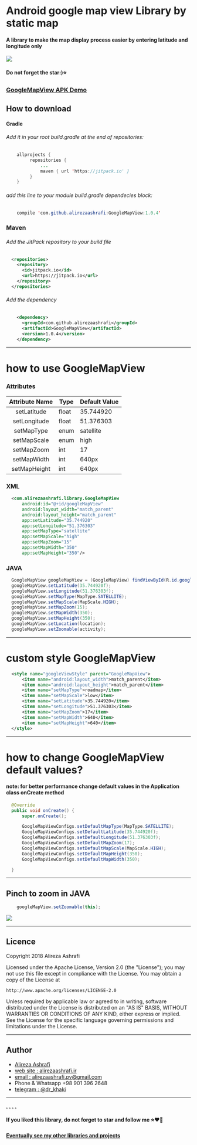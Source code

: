 # Android google map view Library by static map

#### A library to make the map display process easier by entering latitude and longitude only


<img src="https://raw.githubusercontent.com/alirezaashrafi/GoogleMapView/master/IMAGES/header.png" />

 #### Do not forget the star:)⭐️


### [GoogleMapView APK Demo](https://github.com/alirezaashrafi/GoogleMapView/blob/master/DEMO/GoogleMapView.apk)

## <i class="icon-file"></i> How to download
#### Gradle
###### Add it in your root build.gradle at the end of repositories:
```java
    allprojects {
         repositories {
             ...
             maven { url 'https://jitpack.io' }
         }
    }
```
###### add this line to your module build.gradle dependecies block:
```java
    compile 'com.github.alirezaashrafi:GoogleMapView:1.0.4'
```

### Maven
###### Add the JitPack repository to your build file
```xml
  <repositories>
    <repository>
      <id>jitpack.io</id>
      <url>https://jitpack.io</url>
    </repository>
  </repositories>
```

###### Add the dependency

```xml
    <dependency>
      <groupId>com.github.alirezaashrafi</groupId>
      <artifactId>GoogleMapView</artifactId>
      <version>1.0.4</version>
    </dependency>
```
---

# how to use GoogleMapView

### **Attributes**

|        Attribute Name        | Type    | Default Value |
|:----------------------------:|---------|---------------|
| setLatitude    | float | 35.744920          |
| setLongitude    | float | 51.376303         |
| setMapType     | enum  |  satellite             |
| setMapScale    | enum  | high |
| setMapZoom     | int   | 17   |
| setMapWidth   | int   | 640px    |
| setMapHeight   | int   | 640px    |

### **XML**
```xml
  <com.alirezaashrafi.library.GoogleMapView
      android:id="@+id/googleMapView"
      android:layout_width="match_parent"
      android:layout_height="match_parent"
      app:setLatitude="35.744920"
      app:setLongitude="51.376303"
      app:setMapType="satellite"
      app:setMapScale="high"
      app:setMapZoom="15"
      app:setMapWidth="350"
      app:setMapHeight="350"/>

```

### JAVA
```java
  GoogleMapView googleMapView = (GoogleMapView) findViewById(R.id.googleMapView);
  googleMapView.setLatitude(35.744920f);
  googleMapView.setLongitude(51.376303f);
  googleMapView.setMapType(MapType.SATELLITE);
  googleMapView.setMapScale(MapScale.HIGH);
  googleMapView.setMapZoom(15);
  googleMapView.setMapWidth(350);
  googleMapView.setMapHeight(350);
  googleMapView.setLocation(location);
  googleMapView.setZoomable(activity);


```

---

# custom style GoogleMapView
```XML
  <style name="googleViewStyle" parent="GoogleMapView">
      <item name="android:layout_width">match_parent</item>
      <item name="android:layout_height">match_parent</item>
      <item name="setMapType">roadmap</item>
      <item name="setMapScale">low</item>
      <item name="setLatitude">35.744920</item>
      <item name="setLongitude">51.376303</item>
      <item name="setMapZoom">17</item>
      <item name="setMapWidth">640</item>
      <item name="setMapHeight">640</item>
  </style>
```
---

# how to change GoogleMapView default values?
#### note: for better performance change default values in the Application class onCreate method
```JAVA
  @Override
  public void onCreate() {
      super.onCreate();

      GoogleMapViewConfigs.setDefaultMapType(MapType.SATELLITE);
      GoogleMapViewConfigs.setDefaultLatitude(35.744920f);
      GoogleMapViewConfigs.setDefaultLongitude(51.376303f);
      GoogleMapViewConfigs.setDefaultMapZoom(17);
      GoogleMapViewConfigs.setDefaultMapScale(MapScale.HIGH);
      GoogleMapViewConfigs.setDefaultMapHeight(350);
      GoogleMapViewConfigs.setDefaultMapWidth(350);

  }
```
---
## Pinch to zoom in JAVA
```JAVA
    googleMapView.setZoomable(this);
```
<img src="https://raw.githubusercontent.com/alirezaashrafi/GoogleMapView/master/IMAGES/zoom.gif"/>

---
## Licence
Copyright 2018 Alireza Ashrafi

Licensed under the Apache License, Version 2.0 (the "License");
you may not use this file except in compliance with the License.
You may obtain a copy of the License at

    http://www.apache.org/licenses/LICENSE-2.0

Unless required by applicable law or agreed to in writing, software
distributed under the License is distributed on an "AS IS" BASIS,
WITHOUT WARRANTIES OR CONDITIONS OF ANY KIND, either express or implied.
See the License for the specific language governing permissions and
limitations under the License.


---
## Author
 - [Alireza Ashrafi](https://github.com/alirezaashrafi)
 - [web site : alirezaashrafi.ir](http://alirezaashrafi.ir)
 - [email : alirezaashrafi.pv@gmail.com](alirezaashrafi.pv@gmail.com)
 - Phone & Whatsapp +98 901 396 2648
 - [telegram : @dr_khaki](http://t.me/dr_khaki)

 ---
 [.](http://kafia.ir) [.](http://forum.98ia.org) [.](http://98ia.org) [.](http://ownart.ir)
#### If you liked this library, do not forget to star and follow me ⭐️❤️️💙
#### [Eventually see my other libraries and projects](https://github.com/alirezaashrafi/)
